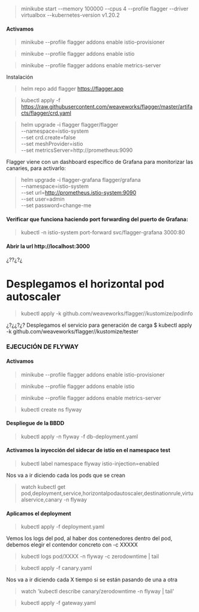 

> minikube start --memory 100000 --cpus 4 --profile flagger --driver virtualbox --kubernetes-version v1.20.2


#### Activamos
> minikube --profile flagger addons enable istio-provisioner

> minikube --profile flagger addons enable istio

> minikube --profile flagger addons enable metrics-server


Instalación
> helm repo add flagger https://flagger.app

> kubectl apply -f https://raw.githubusercontent.com/weaveworks/flagger/master/artifacts/flagger/crd.yaml

> helm upgrade -i flagger flagger/flagger \
 --namespace=istio-system \
 --set crd.create=false \
 --set meshProvider=istio \
 --set metricsServer=http://prometheus:9090


Flagger viene con un dashboard específico de Grafana para monitorizar las canaries, para activarlo:
> helm upgrade -i flagger-grafana flagger/grafana \
 --namespace=istio-system \
 --set url=http://prometheus.istio-system:9090 \
 --set user=admin \
 --set password=change-me
#### Verificar que funciona haciendo port forwarding del puerto de Grafana:
> kubectl -n istio-system port-forward svc/flagger-grafana 3000:80
#### Abrir la url http://localhost:3000






¿??¿?¿
# Desplegamos el horizontal pod autoscaler
> kubectl apply -k github.com/weaveworks/flagger//kustomize/podinfo


¿?¿¿?¿?
Desplegamos el servicio para generación de carga
$ kubectl apply -k github.com/weaveworks/flagger//kustomize/tester








### EJECUCIÓN DE FLYWAY

#### Activamos
> minikube --profile flagger addons enable istio-provisioner

> minikube --profile flagger addons enable istio

> minikube --profile flagger addons enable metrics-server




> kubectl create ns flyway


#### Despliegue de la BBDD
> kubectl apply -n flyway -f db-deployment.yaml 


#### Activamos la inyección del sidecar de istio en el namespace test
> kubectl label namespace flyway istio-injection=enabled


Nos va a ir diciendo cada los pods que se crean

> watch kubectl get pod,deployment,service,horizontalpodautoscaler,destinationrule,virtualservice,canary -n flyway



#### Aplicamos el deployment
> kubectl apply -f deployment.yaml 


Vemos los logs del pod, al haber dos contenedores dentro del pod, debemos elegir el contendor concreto con -c XXXXX

> kubectl logs pod/XXXX -n flyway -c zerodowntime  | tail 








> kubectl apply -f canary.yaml 


Nos va a ir diciendo cada X tiempo si se están pasando de una a otra
> watch 'kubectl describe canary/zerodowntime -n flyway | tail'





> kubectl apply -f gateway.yaml 
